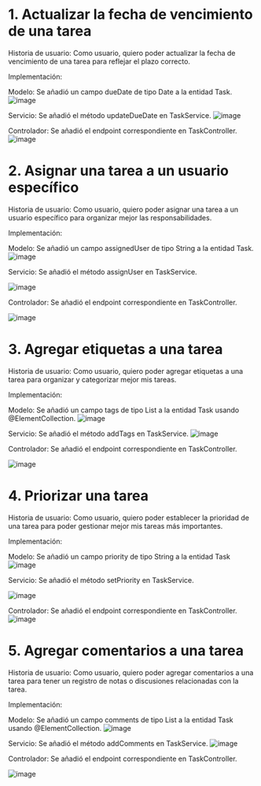 # 1. Actualizar la fecha de vencimiento de una tarea
Historia de usuario: Como usuario, quiero poder actualizar la fecha de vencimiento de una tarea para reflejar el plazo correcto.

Implementación:

Modelo: Se añadió un campo dueDate de tipo Date a la entidad Task.
![image](https://github.com/Njunco/Proyecto01/assets/169322219/36a1b167-ea3f-44e2-b073-4597d8ba4464)

Servicio: Se añadió el método updateDueDate en TaskService.
![image](https://github.com/Njunco/Proyecto01/assets/169322219/95bf401f-fa35-4c5f-bc84-a89bf91cac5c)

Controlador: Se añadió el endpoint correspondiente en TaskController.
![image](https://github.com/Njunco/Proyecto01/assets/169322219/9d183ce7-922a-4c60-bd5f-51da8a624cfc)


# 2. Asignar una tarea a un usuario específico
Historia de usuario: Como usuario, quiero poder asignar una tarea a un usuario específico para organizar mejor las responsabilidades.

Implementación:

Modelo: Se añadió un campo assignedUser de tipo String a la entidad Task.
![image](https://github.com/Njunco/Proyecto01/assets/169322219/b9fb5ef3-3853-4bab-aaa3-0e61ecb14e6d)

Servicio: Se añadió el método assignUser en TaskService.

![image](https://github.com/Njunco/Proyecto01/assets/169322219/30fb5ac1-5d6a-4a82-8813-263678e0817a)

Controlador: Se añadió el endpoint correspondiente en TaskController.

![image](https://github.com/Njunco/Proyecto01/assets/169322219/7867dd9d-f52a-44b0-b155-3aff96ff4772)

# 3. Agregar etiquetas a una tarea
Historia de usuario: Como usuario, quiero poder agregar etiquetas a una tarea para organizar y categorizar mejor mis tareas.

Implementación:

Modelo: Se añadió un campo tags de tipo List<String> a la entidad Task usando @ElementCollection.
![image](https://github.com/Njunco/Proyecto01/assets/169322219/f57a9927-3617-47d1-8407-9704431b697e)

Servicio: Se añadió el método addTags en TaskService.
![image](https://github.com/Njunco/Proyecto01/assets/169322219/1bd348ef-6b19-4c15-be09-1baf758b9303)

Controlador: Se añadió el endpoint correspondiente en TaskController.

![image](https://github.com/Njunco/Proyecto01/assets/169322219/9313780c-67d0-4463-9256-d5a07888b759)

# 4. Priorizar una tarea
Historia de usuario: Como usuario, quiero poder establecer la prioridad de una tarea para poder gestionar mejor mis tareas más importantes.

Implementación:

Modelo: Se añadió un campo priority de tipo String a la entidad Task
![image](https://github.com/Njunco/Proyecto01/assets/169322219/f7174cc3-fe67-45b7-892d-45d2ac9b9f28)

Servicio: Se añadió el método setPriority en TaskService.

![image](https://github.com/Njunco/Proyecto01/assets/169322219/151e5221-5ffb-46f7-901b-e1110158bf3a)

Controlador: Se añadió el endpoint correspondiente en TaskController.
![image](https://github.com/Njunco/Proyecto01/assets/169322219/0e30d69e-37ec-42a5-af0d-f0e01b3a72be)

# 5. Agregar comentarios a una tarea
Historia de usuario: Como usuario, quiero poder agregar comentarios a una tarea para tener un registro de notas o discusiones relacionadas con la tarea.

Implementación:

Modelo: Se añadió un campo comments de tipo List<String> a la entidad Task usando @ElementCollection.
![image](https://github.com/Njunco/Proyecto01/assets/169322219/12d3a7ca-042a-4bf6-bf05-56249bf532c6)

Servicio: Se añadió el método addComments en TaskService.
![image](https://github.com/Njunco/Proyecto01/assets/169322219/d7f10f44-2d12-41a6-bc84-7bb4d86b93ca)

Controlador: Se añadió el endpoint correspondiente en TaskController.

![image](https://github.com/Njunco/Proyecto01/assets/169322219/a984aeab-d987-45b8-a066-ba44559854a3)


